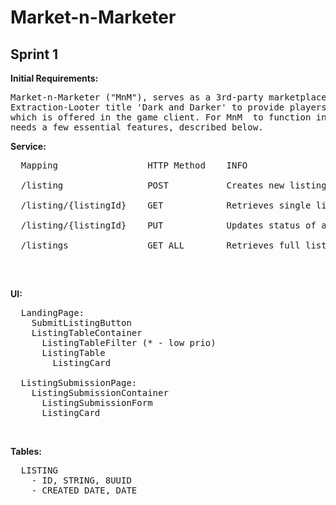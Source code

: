 # Market-n-Marketer

## Sprint 1 

**Initial Requirements:**
<pre>
Market-n-Marketer ("MnM"), serves as a 3rd-party marketplace tool in order for players of the 
Extraction-Looter title 'Dark and Darker' to provide players a superior trading tool to that
which is offered in the game client. For MnM  to function in by the April playtset, the app
needs a few essential features, described below.
</pre>

**Service:**
<pre>
  Mapping                 HTTP Method    INFO <br />
  /listing                POST           Creates new listing <br />
  /listing/{listingId}    GET            Retrieves single listing for page <br />
  /listing/{listingId}    PUT            Updates status of a listing, utilized in remove listing <br />
  /listings               GET ALL        Retrieves full list of item listings <br />
</pre>
<br />

**UI:**
<pre>
  LandingPage: 
    SubmitListingButton
    ListingTableContainer
      ListingTableFilter (* - low prio)
      ListingTable
        ListingCard
        
  ListingSubmissionPage:
    ListingSubmissionContainer
      ListingSubmissionForm
      ListingCard
</pre>
<br/>

**Tables:**
<pre>
  LISTING
    - ID, STRING, 8UUID
    - CREATED_DATE, DATE
</pre>
